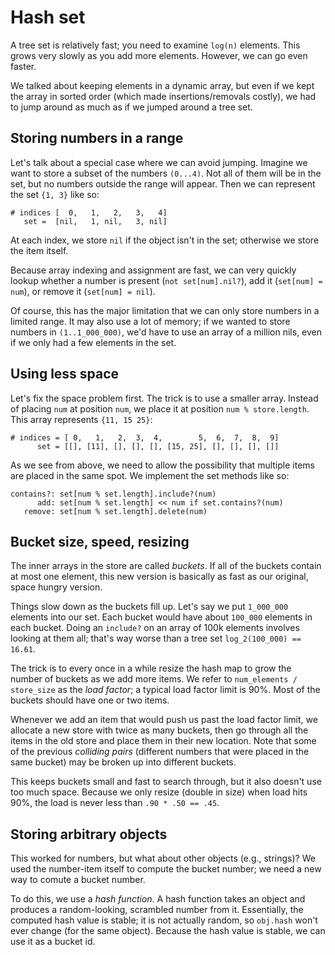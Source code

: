 # Hash set

A tree set is relatively fast; you need to examine `log(n)`
elements. This grows very slowly as you add more elements. However, we
can go even faster.

We talked about keeping elements in a dynamic array, but even if we
kept the array in sorted order (which made insertions/removals
costly), we had to jump around as much as if we jumped around a tree
set.

## Storing numbers in a range

Let's talk about a special case where we can avoid jumping. Imagine we
want to store a subset of the numbers `(0...4)`. Not all of them will
be in the set, but no numbers outside the range will appear. Then we
can represent the set `{1, 3}` like so:

```
# indices [  0,   1,   2,   3,   4]
   set =  [nil,   1, nil,   3, nil]
```

At each index, we store `nil` if the object isn't in the set;
otherwise we store the item itself.

Because array indexing and assignment are fast, we can very quickly
lookup whether a number is present (`not set[num].nil?`), add it
(`set[num] = num`), or remove it (`set[num] = nil`).

Of course, this has the major limitation that we can only store
numbers in a limited range. It may also use a lot of memory; if we
wanted to store numbers in `(1..1_000_000)`, we'd have to use an array
of a million nils, even if we only had a few elements in the set.

## Using less space

Let's fix the space problem first. The trick is to use a smaller
array. Instead of placing `num` at position `num`, we place it at
position `num % store.length`. This array represents `{11, 15 25}`:

```
# indices = [ 0,   1,   2,  3,  4,        5,  6,  7,  8,  9]
      set = [[], [11], [], [], [], [15, 25], [], [], [], []]
```

As we see from above, we need to allow the possibility that multiple
items are placed in the same spot. We implement the set methods like
so:

```
contains?: set[num % set.length].include?(num)
      add: set[num % set.length] << num if set.contains?(num)
   remove: set[num % set.length].delete(num)
```

## Bucket size, speed, resizing

The inner arrays in the store are called *buckets*. If all of the
buckets contain at most one element, this new version is basically as
fast as our original, space hungry version.

Things slow down as the buckets fill up. Let's say we put `1_000_000`
elements into our set. Each bucket would have about `100_000` elements
in each bucket. Doing an `include?` on an array of 100k elements
involves looking at them all; that's way worse than a tree set
`log_2(100_000) == 16.61`.

The trick is to every once in a while resize the hash map to grow the
number of buckets as we add more items. We refer to `num_elements /
store_size` as the *load factor*; a typical load factor limit is
90%. Most of the buckets should have one or two items.

Whenever we add an item that would push us past the load factor limit,
we allocate a new store with twice as many buckets, then go through
all the items in the old store and place them in their new
location. Note that some of the previous *colliding pairs* (different
numbers that were placed in the same bucket) may be broken up into
different buckets.

This keeps buckets small and fast to search through, but it also
doesn't use too much space. Because we only resize (double in size)
when load hits 90%, the load is never less than `.90 * .50 == .45`.

## Storing arbitrary objects

This worked for numbers, but what about other objects (e.g., strings)?
We used the number-item itself to compute the bucket number; we need a
new way to comute a bucket number.

To do this, we use a *hash function*. A hash function takes an object
and produces a random-looking, scrambled number from it. Essentially,
the computed hash value is stable; it is not actually random, so
`obj.hash` won't ever change (for the same object). Because the hash
value is stable, we can use it as a bucket id.
